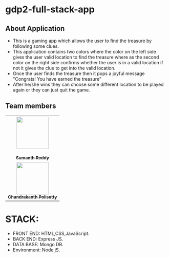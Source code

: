 # gdp2-full-stack-app

## About Application
* This is a gaming app which allows the user to find the treasure by following some clues.
* This application contains two colors where the color on the left side gives the user valid location to find the treasure where as the second color on the right side confirms whether the user is in a valid location if not it gives the clue to get into the valid location.
* Once the user finds the treasure then it pops a joyful message "Congrats! You have earned the treasure"
* After he/she wins they can choose some different location to be played again or they can just quit  the game.
## Team members
<table>
  <tr>
    <td align="center"><a href="https://github.com/sumanthreddy1233"><img src="https://avatars.githubusercontent.com/u/60023332?s=460&u=276e2972686007fe8fb19592ff5c17b1187120cd&v=4" width="100px;" alt=""/><br /><br><sub><b>Sumanth Reddy</b></sub></a><br /><a href="https://github.com/sumanthreddy1233" title="Code"></a></td>
    <tr> <td align="center"><a href="https://github.com/Chandupolisetty"><img src="https://avatars.githubusercontent.com/u/60024350?s=460&u=cb542468bdf10c650a7e11753b4a31da8f2aeaa9&v=4" width="100px;" alt=""/><br /><sub><b>Chandrakanth Polisetty</b></sub></a><br /><a href="https://github.com/Chandupolisetty" title="Code"></a></td>
</table>

# STACK:
* FRONT END: HTML,CSS,JavaScript.
* BACK END: Express JS.
* DATA BASE: Mongo DB.
* Environment: Node jS.
